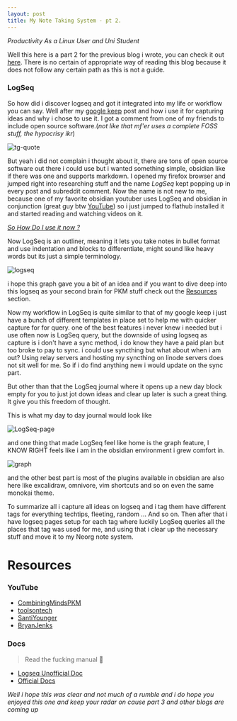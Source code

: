 ```yaml
---
layout: post
title: My Note Taking System - pt 2.
---
```


*Productivity As a Linux User and Uni Student*

Well this here is a part 2 for the previous blog i wrote, you can check it out [here](https://dawit-sh.github.io/CupofteaV2/Note-taking-System/). There is no certain of appropriate way of reading this blog because it does not follow any certain path as this is not a guide.

### LogSeq
So how did i discover logseq and got it integrated into my life or workflow you can say. Well after my [google keep](https://dawit-sh.github.io/CupofteaV2/Google-keep/) post and how i use it for capturing ideas and why i chose to use it. I got a comment from one of my friends to include open source software.(*not like that mf'er uses a complete FOSS stuff, the hypocrisy ikr*)

![tg-quote](https://i.imgur.com/l0bt1lX.png)

But yeah i did not complain i thought about it, there are tons of open source software out there i could use but i wanted something simple, obsidian like if there was one and supports markdown. I opened my firefox browser and jumped right into researching stuff and the name *LogSeq* kept popping up in every post and subreddit comment. Now the name is not new to me, because one of my favorite obsidian youtuber uses LogSeq and obsidian in conjunction (great guy btw [YouTube](https://www.youtube.com/@SantiYounger)) so i just jumped to flathub installed it and started reading and watching videos on it.


<u><i>So How Do I use it now ?</i></u>

Now LogSeq is an outliner, meaning it lets you take notes in bullet format and use indentation and blocks to differentiate, might sound like heavy words but its just a simple terminology.

![logseq](https://i.imgur.com/focpCns.png)

i hope this graph gave you a bit of an idea and if you want to dive deep into this logseq as your second brain for PKM stuff check out the [Resources](#Resources) section.

Now my workflow in LogSeq is quite similar to that of my google keep i just have a bunch of different templates in place set to help me with quicker capture for for query. one of the best features i never knew i needed but i use often now is LogSeq query, but the downside of using logseq as capture is i don't have a sync method, i do know they have a paid plan but too broke to pay to sync. i could use syncthing but what about when i am out? Using relay servers and hosting my syncthing on linode servers does not sit well for me. So if i do find anything new i would update on the sync part.

But other than that the LogSeq journal where it opens up a new day block empty for you to just jot down ideas and clear up later is such a great thing. It give you this freedom of thought.

This is what my day to day journal would look like 

![LogSeq-page](https://i.imgur.com/EOxcdcH.png)

and one thing that made LogSeq feel like home is the graph feature, I KNOW RIGHT 
feels like i am in the obsidian environment i grew comfort in.

![graph](https://i.imgur.com/kW0fYeL.png)

and the other best part is most of the plugins available in obsidian are also here like excalidraw, omnivore, vim shortcuts and so on even the same monokai theme. 

To summarize all i capture all ideas on logseq and i tag them have different tags for everything techtips, fleeting, random ... And so on. Then after that i have logseq pages setup for each tag where luckily LogSeq queries all the places that tag was used for me, and using that i clear up the necessary stuff and move it to my Neorg note system. 



<h1 id="Resources">Resources</h1>

### YouTube
- [CombiningMindsPKM](https://www.youtube.com/@CombiningMindsPKM)
- [toolsontech](https://www.youtube.com/@toolsontech)
- [SantiYounger](https://www.youtube.com/@SantiYounger)
- [BryanJenks](https://www.youtube.com/@BryanJenks)

### Docs 
> Read the fucking manual 🤣

- [Logseq Unofficial Doc](https://chrislasar.github.io/logseq-doc/docs/intro)
- [ Official Docs](https://docs.logseq.com/#/page/contents) 




*Well i hope this was clear and not much of a rumble and i do hope you enjoyed this one and keep your radar on cause part 3 and other blogs are coming up*
